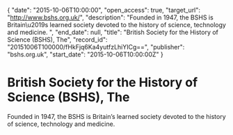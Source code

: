 {
  "date": "2015-10-06T10:00:00", 
  "open_access": true, 
  "target_url": "http://www.bshs.org.uk/", 
  "description": "Founded in 1947, the BSHS is Britain\u2019s learned society devoted to the history of science, technology and medicine. ", 
  "end_date": null, 
  "title": "British Society for the History of Science (BSHS), The", 
  "record_id": "20151006T100000/fHkFjq6Ka4yutfzLhiYICg==", 
  "publisher": "bshs.org.uk", 
  "start_date": "2015-10-06T10:00:00Z"
}

# British Society for the History of Science (BSHS), The

Founded in 1947, the BSHS is Britain’s learned society devoted to the history of science, technology and medicine. 